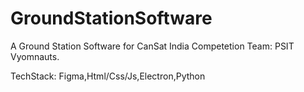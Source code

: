 # GroundStationSoftware
A Ground Station Software for CanSat India Competetion 
Team: PSIT Vyomnauts.

TechStack: Figma,Html/Css/Js,Electron,Python<backend>
